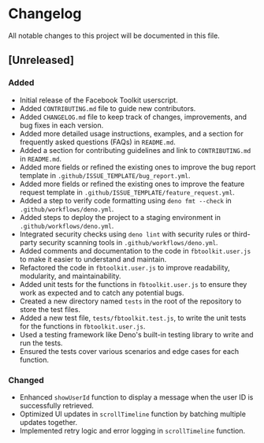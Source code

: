 # Changelog

All notable changes to this project will be documented in this file.

## [Unreleased]

### Added
- Initial release of the Facebook Toolkit userscript.
- Added `CONTRIBUTING.md` file to guide new contributors.
- Added `CHANGELOG.md` file to keep track of changes, improvements, and bug fixes in each version.
- Added more detailed usage instructions, examples, and a section for frequently asked questions (FAQs) in `README.md`.
- Added a section for contributing guidelines and link to `CONTRIBUTING.md` in `README.md`.
- Added more fields or refined the existing ones to improve the bug report template in `.github/ISSUE_TEMPLATE/bug_report.yml`.
- Added more fields or refined the existing ones to improve the feature request template in `.github/ISSUE_TEMPLATE/feature_request.yml`.
- Added a step to verify code formatting using `deno fmt --check` in `.github/workflows/deno.yml`.
- Added steps to deploy the project to a staging environment in `.github/workflows/deno.yml`.
- Integrated security checks using `deno lint` with security rules or third-party security scanning tools in `.github/workflows/deno.yml`.
- Added comments and documentation to the code in `fbtoolkit.user.js` to make it easier to understand and maintain.
- Refactored the code in `fbtoolkit.user.js` to improve readability, modularity, and maintainability.
- Added unit tests for the functions in `fbtoolkit.user.js` to ensure they work as expected and to catch any potential bugs.
- Created a new directory named `tests` in the root of the repository to store the test files.
- Added a new test file, `tests/fbtoolkit.test.js`, to write the unit tests for the functions in `fbtoolkit.user.js`.
- Used a testing framework like Deno's built-in testing library to write and run the tests.
- Ensured the tests cover various scenarios and edge cases for each function.

### Changed
- Enhanced `showUserId` function to display a message when the user ID is successfully retrieved.
- Optimized UI updates in `scrollTimeline` function by batching multiple updates together.
- Implemented retry logic and error logging in `scrollTimeline` function.
